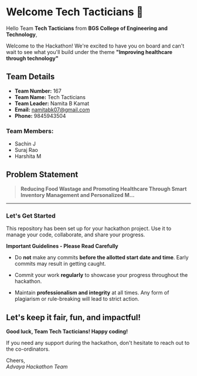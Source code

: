 # Welcome Tech Tacticians 👋

Hello Team **Tech Tacticians** from **BGS College of Engineering and Technology**,

Welcome to the Hackathon! We're excited to have you on board and can't wait to see what you'll build under the theme **"Improving healthcare through technology"** 

## Team Details

- **Team Number:** 167  
- **Team Name:** Tech Tacticians
- **Team Leader:** Namita B Kamat  
- **Email:** namitabk07@gmail.com  
- **Phone:** 9845943504  

### Team Members:
- Sachin J 
- Suraj Rao 
- Harshita M 

## Problem Statement

> **Reducing Food Wastage and Promoting Healthcare Through Smart Inventory Management and Personalized M...**

---

### Let's Get Started 

This repository has been set up for your hackathon project. Use it to manage your code, collaborate, and share your progress.

**Important Guidelines - Please Read Carefully**

- Do **not** make any commits **before the allotted start date and time**. Early commits may result in getting caught.
- Commit your work **regularly** to showcase your progress throughout the hackathon.

- Maintain **professionalism and integrity** at all times. Any form of plagiarism or rule-breaking will lead to strict action.

Let's keep it fair, fun, and impactful! 
---

**Good luck, Team Tech Tacticians! Happy coding!**

If you need any support during the hackathon, don't hesitate to reach out to the co-ordinators.

Cheers,  
_Advaya Hackathon Team_